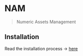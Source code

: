 # NAM
> Numeric Assets Management

## Installation
Read the installation process -> [here](INSTALLATION.md)
